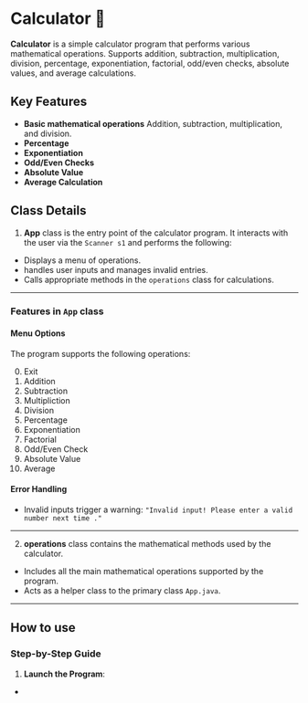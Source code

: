 # Calculator 🧮
**Calculator** is a simple calculator program that performs various mathematical operations. Supports addition, subtraction, multiplication, division, percentage, exponentiation, factorial, odd/even checks, absolute values, and average calculations.

## Key Features
- **Basic mathematical operations** Addition, subtraction, multiplication, and  division.
- **Percentage**
- **Exponentiation**
- **Odd/Even Checks**
- **Absolute Value**
- **Average Calculation**

## Class Details

1. **App** class is the entry point of the calculator program. It interacts with the user via the `Scanner s1`  and performs the following:
- Displays a menu of operations.
- handles user inputs and manages invalid entries.
- Calls appropriate methods in the `operations` class for calculations.
---
###  **Features in `App` class**
####  **Menu Options**
The program supports the following operations:
 
 0. Exit
1. Addition
2. Subtraction
3. Multipliction
4. Division
5. Percentage
6. Exponentiation
7. Factorial
8. Odd/Even Check
9. Absolute Value
10. Average

####  **Error Handling**
-  Invalid inputs trigger a warning:
`"Invalid input! Please enter a valid number next time ."`  
---


2. **operations** class contains the mathematical methods used by the calculator.
- Includes all the main mathematical operations supported by the program.
- Acts as a helper class to the primary class `App.java`.
---
## How to use
### Step-by-Step Guide
1. **Launch the Program**:
-






<!--stackedit_data:
eyJoaXN0b3J5IjpbMTkxOTkzODg2LC0xNzI2MzUzOTkxLDUyMT
Q5NDIxMSwtODg4NjcyMzMxLC0xOTYxOTY1MjQ2LC0xOTczOTgy
OTQxLDExODE0OTg4NjUsLTQ0NjMxOTE0MiwyMDQyMjc5MjA5LD
QyNDU2MjkwNF19
-->